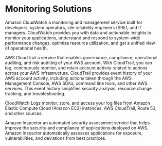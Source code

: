 # Monitoring Solutions

Amazon CloudWatch
a monitoring and management service built for developers, system operators, site reliability engineers (SRE), and IT managers. CloudWatch provides you with data and actionable insights to monitor your applications, understand and respond to system-wide performance changes, optimize resource utilization, and get a unified view of operational health.

AWS CloudTrail
a service that enables governance, compliance, operational auditing, and risk auditing of your AWS account. With CloudTrail, you can log, continuously monitor, and retain account activity related to actions across your AWS infrastructure. CloudTrail provides event history of your AWS account activity, including actions taken through the AWS Management Console, AWS SDKs, command line tools, and other AWS services. This event history simplifies security analysis, resource change tracking, and troubleshooting.

CloudWatch Logs
monitor, store, and access your log files from Amazon Elastic Compute Cloud (Amazon EC2) instances, AWS CloudTrail, Route 53, and other sources.

Amazon Inspector
an automated security assessment service that helps improve the security and compliance of applications deployed on AWS. Amazon Inspector automatically assesses applications for exposure, vulnerabilities, and deviations from best practices. 